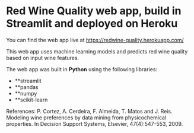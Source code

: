 # Red Wine Quality web app, build in Streamlit and deployed on Heroku
You can find the web app live at https://redwine-quality.herokuapp.com/

This web app uses machine learning models and predicts red wine quality based on input wine features. 

The web app was built in **Python** using the following libraries:

* **streamlit
* **pandas
* **numpy
* **scikit-learn



References:  P. Cortez, A. Cerdeira, F. Almeida, T. Matos and J. Reis. Modeling wine preferences by data mining from physicochemical properties. In Decision Support Systems, Elsevier, 47(4):547-553, 2009. 
